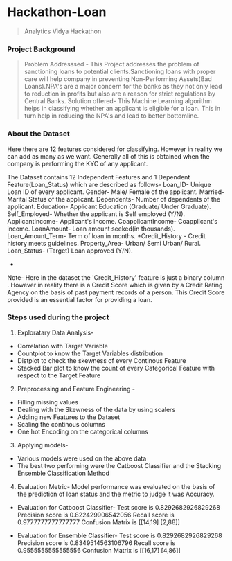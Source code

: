 # Hackathon-Loan
>Analytics Vidya Hackathon

### Project Background
>Problem Addresssed -
This Project addresses the problem of sanctioning loans to potential clients.Sanctioning loans with proper care will help company in preventing Non-Performing Assets(Bad Loans).NPA's are a major concern for the banks as they not only lead to reduction in profits but also are a reason for strict regulations by Central Banks.
>Solution offered-
This Machine Learning algorithm helps in classifying whether an applicant is eligible for a loan. This in turn help in reducing the NPA's and lead to better bottomline. 

### About the Dataset
Here there are 12 features considered for classifying. However in reality we can add as many as we want. Generally all of this is obtained when the company is performing the KYC of any applicant.

The Dataset contains 12 Independent Features and 1 Dependent Feature(Loan_Status) which are described as follows-
Loan_ID-	Unique Loan ID of every applicant.
Gender-	Male/ Female of the applicant.
Married-	Marital Status of the applicant.
Dependents-	Number of dependents of the applicant.
Education-	Applicant Education (Graduate/ Under Graduate).
Self_Employed-	Whether the applicant is Self employed (Y/N).
ApplicantIncome-	Applicant's income.
CoapplicantIncome-	Coapplicant's income.
LoanAmount-	Loan amount seeked(in thousands).
Loan_Amount_Term-	Term of loan in months.
*Credit_History -	Credit history meets guidelines.
Property_Area-	Urban/ Semi Urban/ Rural.
Loan_Status-	(Target) Loan approved (Y/N).

*
Note- Here in the dataset the 'Credit_History' feature is just a binary column . However in reality there is a Credit Score which is given by a Credit Rating Agency on the basis of past payment records of a person. This Credit Score provided is an essential factor for providing a loan.

### Steps used during the project
1) Exploratary Data Analysis- 
  - Correlation with Target Variable
  - Countplot to know the Target Variables distribution
  - Distplot to check the skewness of every Continous Feature
  - Stacked Bar plot to know the count of every Categorical Feature with respect to the Target Feature
  
 2) Preprocessing and Feature Engineering -
  - Filling missing values
  - Dealing with the Skewness of the data by using scalers
  - Adding new Features to the Dataset
  - Scaling the continous columns
  - One hot Encoding on the categorical columns
  
  3) Applying models-
  - Various models were used on the above data
  - The best two performing were the Catboost Classifier and the Stacking Ensemble Classification Method
  
  4) Evaluation Metric-
   Model performance was evaluated on the basis of the prediction of loan status and the metric to judge it was Accuracy.
   
   - Evaluation for Catboost Classifier-
    Test score is  0.8292682926829268
    Precision score is 0.822429906542056
    Recall score is 0.9777777777777777
    Confusion Matrix is 
      [[14,19]
      [2,88]]
      
   - Evaluation for Ensemble Classifier-
    Test score is  0.8292682926829268
    Precision score is 0.8349514563106796
    Recall score is 0.9555555555555556
    Confusion Matrix is 
      [[16,17]
      [4,86]]
      
      
